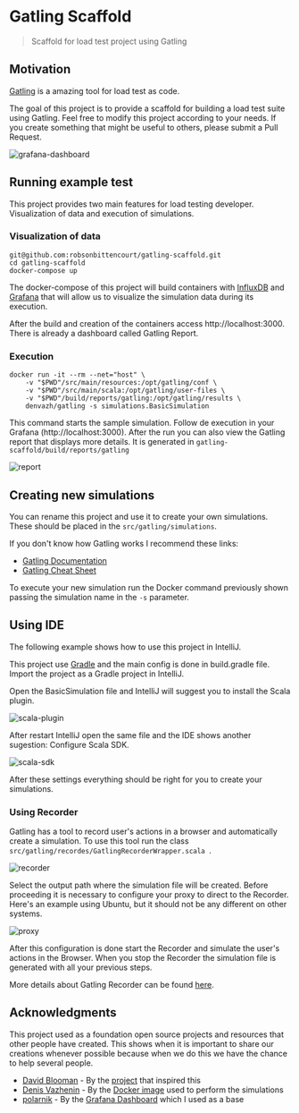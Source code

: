 # Gatling Scaffold

> Scaffold for load test project using Gatling

## Motivation

[Gatling](https://gatling.io/) is a amazing tool for load test as code.  

The goal of this project is to provide a scaffold for building a load test suite using Gatling. Feel free to modify this project according to your needs. If you create something that might be useful to others, please submit a Pull Request.

![grafana-dashboard](media/grafana-dashboard.gif)

## Running example test

This project provides two main features for load testing developer. Visualization of data and execution of simulations.

### Visualization of data

``` 
git@github.com:robsonbittencourt/gatling-scaffold.git
cd gatling-scaffold
docker-compose up 
```
The docker-compose of this project will build containers with [InfluxDB](https://www.influxdata.com/time-series-platform/influxdb/) and [Grafana](https://grafana.com/) that will allow us to visualize the simulation data during its execution.

After the build and creation of the containers access http://localhost:3000. There is already a dashboard called Gatling Report.

### Execution

```
docker run -it --rm --net="host" \
    -v "$PWD"/src/main/resources:/opt/gatling/conf \
    -v "$PWD"/src/main/scala:/opt/gatling/user-files \
    -v "$PWD"/build/reports/gatling:/opt/gatling/results \
    denvazh/gatling -s simulations.BasicSimulation
```

This command starts the sample simulation. Follow de execution in your Grafana (http://localhost:3000). After the run you can also view the Gatling report that displays more details. It is generated in ```gatling-scaffold/build/reports/gatling```

![report](media/report.png)

## Creating new simulations

You can rename this project and use it to create your own simulations. These should be placed in the ```src/gatling/simulations```. 

If you don't know how Gatling works I recommend these links:

- [Gatling Documentation](https://gatling.io/docs/current/general/)
- [Gatling Cheat Sheet](https://gatling.io/docs/current/cheat-sheet/)

To execute your new simulation run the Docker command previously shown passing the simulation name in the ```-s``` parameter.

## Using IDE

The following example shows how to use this project in IntelliJ. 

This project use [Gradle](https://gradle.org/) and the main config is done in build.gradle file. Import the project as a Gradle project in IntelliJ.

Open the BasicSimulation file and IntelliJ will suggest you to install the Scala plugin.

![scala-plugin](media/scala-plugin.png)

After restart IntelliJ open the same file and the IDE shows another sugestion: Configure Scala SDK.

![scala-sdk](media/scala-sdk.png)

After these settings everything should be right for you to create your simulations.

### Using Recorder

Gatling has a tool to record user's actions in a browser and automatically create a simulation. To use this tool run the class ```src/gatling/recordes/GatlingRecorderWrapper.scala ```.

![recorder](media/recorder.png)

Select the output path where the simulation file will be created. Before proceeding it is necessary to configure your proxy to direct to the Recorder. Here's an example using Ubuntu, but it should not be any different on other systems.

![proxy](media/proxy.png)

After this configuration is done start the Recorder and simulate the user's actions in the Browser. When you stop the Recorder the simulation file is generated with all your previous steps.

More details about Gatling Recorder can be found [here](https://gatling.io/docs/2.3/http/recorder/).


## Acknowledgments

This project used as a foundation open source projects and resources that other people have created. This shows when it is important to share our creations whenever possible because when we do this we have the chance to help several people.

- [David Blooman](https://github.com/dblooman) - By the [project](https://github.com/dblooman/gatling-docker) that inspired this
- [Denis Vazhenin](https://github.com/denvazh) - By the [Docker image](https://github.com/denvazh/gatling) used to perform the simulations
- [polarnik](https://github.com/polarnik) - By the [Grafana Dashboard](https://grafana.com/dashboards/9935) which I used as a base